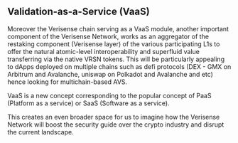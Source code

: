 

## Validation-as-a-Service (VaaS)

Moreover the Verisense chain serving as a VaaS module, another important component of the Verisense Network, works as an aggregator of the restaking component (Verisense layer) of the various participating L1s to offer the natural atomic-level interoperability and superfluid value transferring via the native VRSN tokens. This will be particularly appealing to dApps deployed on multiple chains such as defi protocols (DEX - GMX on Arbitrum and Avalanche, uniswap on Polkadot and Avalanche and etc) hence looking for multichain-based AVS.

VaaS is a new concept corresponding to the popular concept of PaaS (Platform as a service) or SaaS (Software as a service).

This creates an even broader space for us to imagine how the Verisense Network will boost the security guide over the crypto industry and disrupt the current landscape.
